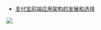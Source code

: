 ﻿
> 
- [支付宝前端应用架构的发展和选择](https://github.com/sorrycc/blog/issues/6?hmsr=toutiao.io&utm_medium=toutiao.io&utm_source=toutiao.io)


![](https://coding.net/u/hoteam/p/Cache/git/raw/master/2016/10/2/1-Pn3YSLyTna0fPVF4rH1nZA.jpeg)

